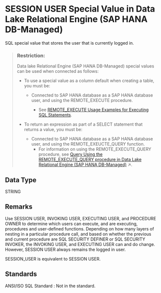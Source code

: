 <!-- loioaa33ab91a70f4e2fb315df5b5bed9391 -->

# SESSION USER Special Value in Data Lake Relational Engine \(SAP HANA DB-Managed\)

SQL special value that stores the user that is currently logged in.



> ### Restriction:  
> Data lake Relational Engine \(SAP HANA DB-Managed\) special values can be used when connected as follows:
> 
> -   To use a special value as a column default when creating a table, you must be:
>     -   Connected to SAP HANA database as a SAP HANA database user, and using the REMOTE\_EXECUTE procedure.
> 
>         -   See [REMOTE\_EXECUTE Usage Examples for Executing SQL Statements](../030-sql-statements/remote-execute-usage-examples-for-executing-sql-statements-fd99ac0.md).
> 
> 
> -   To return an expression as part of a SELECT statement that returns a value, you must be:
>     -   Connected to SAP HANA database as a SAP HANA database user, and using the REMOTE\_EXEUCTE\_QUERY function.
>         -   For information on using the REMOTE\_EXECUTE\_QUERY procedure, see [Query Using the REMOTE_EXECUTE_QUERY procedure in Data Lake Relational Engine (SAP HANA DB-Managed)](https://help.sap.com/viewer/9220e7fec0fe4503b5c5a6e21d584e63/2023_1_QRC/en-US/4192f252c2af4136aebadbd1a806b139.html "Use the REMOTE_EXECUTE_QUERY procedure to execute SELECT queries on data lake Relational Engine objects without using an SAP HANA database virtual table in the query.") :arrow_upper_right:.



<a name="loioaa33ab91a70f4e2fb315df5b5bed9391__section_vmd_1qr_btb"/>

## Data Type

STRING



<a name="loioaa33ab91a70f4e2fb315df5b5bed9391__section_n25_1qr_btb"/>

## Remarks

Use SESSION USER, INVOKING USER, EXECUTING USER, and PROCEDURE OWNER to determine which users can execute, and are executing, procedures and user-defined functions. Depending on how many layers of nesting in a particular procedure call, and based on whether the previous and current procedure are SQL SECURITY DEFINER or SQL SECURITY INVOKER, the INVOKING USER, and EXECUTING USER can and do change. However, SESSION USER always remains the logged in user.

SESSION\_USER is equivalent to SESSION USER.



<a name="loioaa33ab91a70f4e2fb315df5b5bed9391__section_zkk_bqr_btb"/>

## Standards

 ANSI/ISO SQL Standard
 :   Not in the standard.

 
